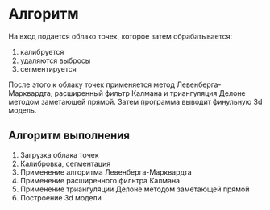 # Алгоритм

На вход подается облако точек, которое затем обрабатывается:

1. калибруется
1. удаляются выбросы
1. сегментируется

После этого к облаку точек применяется метод Левенберга-Марквардта, расширенный фильтр Калмана и триангуляция Делоне методом заметающей прямой. Затем программа выводит финульную 3d модель.

## Алгоритм выполнения

1. Загрузка облака точек
1. Калибровка, сегментация
1. Применение алгоритма Левенберга-Марквардта
1. Применение расширенного фильтра Калмана
1. Применение триангуляции Делоне методом заметающей прямой
1. Построение 3d модели
